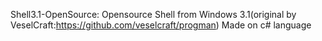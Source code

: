 Shell3.1-OpenSource:
Opensource Shell from Windows 3.1(original by VeselCraft:https://github.com/veselcraft/progman)
Made on c# language

